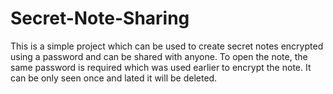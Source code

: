 # Secret-Note-Sharing
This is a simple project which can be used to create secret notes encrypted using a password and can be shared with anyone. To open the note, the same password is required which was used earlier to encrypt the note. It can be only seen once and lated it will be deleted.
